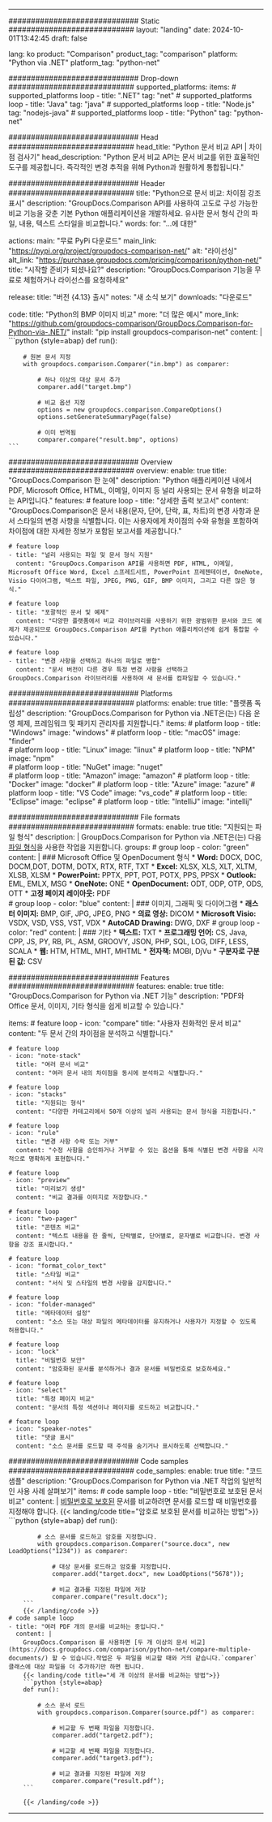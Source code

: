 
---
############################# Static ############################
layout: "landing"
date: 2024-10-01T13:42:45
draft: false

lang: ko
product: "Comparison"
product_tag: "comparison"
platform: "Python via .NET"
platform_tag: "python-net"

############################# Drop-down ############################
supported_platforms:
  items:
    # supported_platforms loop
    - title: ".NET"
      tag: "net"
    # supported_platforms loop
    - title: "Java"
      tag: "java"
    # supported_platforms loop
    - title: "Node.js"
      tag: "nodejs-java"
    # supported_platforms loop
    - title: "Python"
      tag: "python-net"

############################# Head ############################
head_title: "Python 문서 비교 API | 차이점 검사기"
head_description: "Python 문서 비교 API는 문서 비교를 위한 효율적인 도구를 제공합니다. 즉각적인 변경 추적을 위해 Python과 원활하게 통합됩니다."

############################# Header ############################
title: "Python으로 문서 비교: 차이점 강조 표시"
description: "GroupDocs.Comparison API를 사용하여 고도로 구성 가능한 비교 기능을 갖춘 기본 Python 애플리케이션을 개발하세요. 유사한 문서 형식 간의 파일, 내용, 텍스트 스타일을 비교합니다."
words:
  for: "...에 대한"

actions:
  main: "무료 PyPi 다운로드"
  main_link: "https://pypi.org/project/groupdocs-comparison-net/"
  alt: "라이선싱"
  alt_link: "https://purchase.groupdocs.com/pricing/comparison/python-net/"
  title: "시작할 준비가 되셨나요?"
  description: "GroupDocs.Comparison 기능을 무료로 체험하거나 라이선스를 요청하세요"

release:
  title: "버전 {4.13} 출시"
  notes: "새 소식 보기"
  downloads: "다운로드"

code:
  title: "Python의 BMP 이미지 비교"
  more: "더 많은 예시"
  more_link: "https://github.com/groupdocs-comparison/GroupDocs.Comparison-for-Python-via-.NET/"
  install: "pip install groupdocs-comparison-net"
  content: |
    ```python {style=abap}
    def run():

        # 원본 문서 지정
        with groupdocs.comparison.Comparer("in.bmp") as comparer:

            # 하나 이상의 대상 문서 추가
            comparer.add("target.bmp")

            # 비교 옵션 지정
            options = new groupdocs.comparison.CompareOptions()
            options.setGenerateSummaryPage(false)

            # 이미 번역됨
            comparer.compare("result.bmp", options)
    ```

############################# Overview ############################
overview:
  enable: true
  title: "GroupDocs.Comparison 한 눈에"
  description: "Python 애플리케이션 내에서 PDF, Microsoft Office, HTML, 이메일, 이미지 등 널리 사용되는 문서 유형을 비교하는 API입니다."
  features:
    # feature loop
    - title: "상세한 출력 보고서"
      content: "GroupDocs.Comparison은 문서 내용(문자, 단어, 단락, 표, 차트)의 변경 사항과 문서 스타일의 변경 사항을 식별합니다. 이는 사용자에게 차이점의 수와 유형을 포함하여 차이점에 대한 자세한 정보가 포함된 보고서를 제공합니다."

    # feature loop
    - title: "널리 사용되는 파일 및 문서 형식 지원"
      content: "GroupDocs.Comparison API를 사용하면 PDF, HTML, 이메일, Microsoft Office Word, Excel 스프레드시트, PowerPoint 프레젠테이션, OneNote, Visio 다이어그램, 텍스트 파일, JPEG, PNG, GIF, BMP 이미지, 그리고 다른 많은 형식."

    # feature loop
    - title: "포괄적인 문서 및 예제"
      content: "다양한 플랫폼에서 비교 라이브러리를 사용하기 위한 광범위한 문서와 코드 예제가 제공되므로 GroupDocs.Comparison API를 Python 애플리케이션에 쉽게 통합할 수 있습니다."

    # feature loop
    - title: "변경 사항을 선택하고 하나의 파일로 병합"
      content: "문서 버전이 다른 경우 특정 변경 사항을 선택하고 GroupDocs.Comparison 라이브러리를 사용하여 새 문서를 컴파일할 수 있습니다."

############################# Platforms ############################
platforms:
  enable: true
  title: "플랫폼 독립성"
  description: "GroupDocs.Comparison for Python via .NET은(는) 다음 운영 체제, 프레임워크 및 패키지 관리자를 지원합니다."
  items:
    # platform loop
    - title: "Windows"
      image: "windows"
    # platform loop
    - title: "macOS"
      image: "finder"      
    # platform loop
    - title: "Linux"
      image: "linux"
    # platform loop
    - title: "NPM"
      image: "npm"  
    # platform loop
    - title: "NuGet"
      image: "nuget"      
    # platform loop
    - title: "Amazon"
      image: "amazon"
    # platform loop
    - title: "Docker"
      image: "docker"
    # platform loop
    - title: "Azure"
      image: "azure"
    # platform loop
    - title: "VS Code"
      image: "vs_code"
    # platform loop
    - title: "Eclipse"
      image: "eclipse"
    # platform loop
    - title: "IntelliJ"
      image: "intellij"

############################# File formats ############################
formats:
  enable: true
  title: "지원되는 파일 형식"
  description: |
    GroupDocs.Comparison for Python via .NET은(는) 다음 [파일 형식](https://docs.groupdocs.com/comparison/net/supported-document-formats/)을 사용한 작업을 지원합니다.
  groups:
    # group loop
    - color: "green"
      content: |
        ### Microsoft Office 및 OpenDocument 형식
        * **Word:** DOCX, DOC, DOCM,DOT, DOTM, DOTX, RTX, RTF, TXT
        * **Excel:** XLSX, XLS, XLT, XLTM, XLSB, XLSM
        * **PowerPoint:** PPTX, PPT, POT, POTX, PPS, PPSX
        * **Outlook:** EML, EMLX, MSG
        * **OneNote:** ONE
        * **OpenDocument:** ODT, ODP, OTP, ODS, OTT
        * **고정 페이지 레이아웃:** PDF        
    # group loop
    - color: "blue"
      content: |
        ### 이미지, 그래픽 및 다이어그램
        * **래스터 이미지:** BMP, GIF, JPG, JPEG, PNG
        * **의료 영상:** DICOM
        * **Microsoft Visio:** VSDX, VSD, VSS, VST, VDX
        * **AutoCAD Drawing:** DWG, DXF
      # group loop
    - color: "red"
      content: |
        ### 기타
        * **텍스트:** TXT
        * **프로그래밍 언어:** CS, Java, CPP, JS, PY, RB, PL, ASM, GROOVY, JSON, PHP, SQL, LOG, DIFF, LESS, SCALA
        * **웹:** HTM, HTML, MHT, MHTML
        * **전자책:** MOBI, DjVu
        * **구분자로 구분된 값:** CSV

############################# Features ############################
features:
  enable: true
  title: "GroupDocs.Comparison for Python via .NET 기능"
  description: "PDF와 Office 문서, 이미지, 기타 형식을 쉽게 비교할 수 있습니다."

  items:
    # feature loop
    - icon: "compare"
      title: "사용자 친화적인 문서 비교"
      content: "두 문서 간의 차이점을 분석하고 식별합니다."

    # feature loop
    - icon: "note-stack"
      title: "여러 문서 비교"
      content: "여러 문서 내의 차이점을 동시에 분석하고 식별합니다."

    # feature loop
    - icon: "stacks"
      title: "지원되는 형식"
      content: "다양한 카테고리에서 50개 이상의 널리 사용되는 문서 형식을 지원합니다."

    # feature loop
    - icon: "rule"
      title: "변경 사항 수락 또는 거부"
      content: "수정 사항을 승인하거나 거부할 수 있는 옵션을 통해 식별된 변경 사항을 시각적으로 명확하게 표현합니다."

    # feature loop
    - icon: "preview"
      title: "미리보기 생성"
      content: "비교 결과를 이미지로 저장합니다."

    # feature loop
    - icon: "two-pager"
      title: "콘텐츠 비교"
      content: "텍스트 내용을 한 줄씩, 단락별로, 단어별로, 문자별로 비교합니다. 변경 사항을 강조 표시합니다."

    # feature loop
    - icon: "format_color_text"
      title: "스타일 비교"
      content: "서식 및 스타일의 변경 사항을 감지합니다."

    # feature loop
    - icon: "folder-managed"
      title: "메타데이터 설정"
      content: "소스 또는 대상 파일의 메타데이터를 유지하거나 사용자가 지정할 수 있도록 허용합니다."

    # feature loop
    - icon: "lock"
      title: "비밀번호 보안"
      content: "암호화된 문서를 분석하거나 결과 문서를 비밀번호로 보호하세요."

    # feature loop
    - icon: "select"
      title: "특정 페이지 비교"
      content: "문서의 특정 섹션이나 페이지를 로드하고 비교합니다."

    # feature loop
    - icon: "speaker-notes"
      title: "댓글 표시"
      content: "소스 문서를 로드할 때 주석을 숨기거나 표시하도록 선택합니다."

############################# Code samples ############################
code_samples:
  enable: true
  title: "코드 샘플"
  description: "GroupDocs.Comparison for Python via .NET 작업의 일반적인 사용 사례 살펴보기"
  items:
    # code sample loop
    - title: "비밀번호로 보호된 문서 비교"
      content: |
        [비밀번호로 보호된](https://docs.groupdocs.com/comparison/python-net/load-password-protected-documents/) 문서를 비교하려면 문서를 로드할 때 비밀번호를 지정해야 합니다.
        {{< landing/code title="암호로 보호된 문서를 비교하는 방법">}}
        ```python {style=abap}
        def run():

            # 소스 문서를 로드하고 암호를 지정합니다.
            with groupdocs.comparison.Comparer("source.docx", new LoadOptions("1234")) as comparer:

                # 대상 문서를 로드하고 암호를 지정합니다.
                comparer.add("target.docx", new LoadOptions("5678"));

                # 비교 결과를 지정된 파일에 저장
                comparer.compare("result.docx");
        ```
        {{< /landing/code >}}
    # code sample loop
    - title: "여러 PDF 개의 문서를 비교하는 중입니다."
      content: |
        GroupDocs.Comparison 를 사용하면 [두 개 이상의 문서 비교](https://docs.groupdocs.com/comparison/python-net/compare-multiple-documents/) 할 수 있습니다.작업은 두 파일을 비교할 때와 거의 같습니다.`comparer` 클래스에 대상 파일을 더 추가하기만 하면 됩니다.
        {{< landing/code title="세 개 이상의 문서를 비교하는 방법">}}
        ```python {style=abap}
        def run():

            # 소스 문서 로드
            with groupdocs.comparison.Comparer(source.pdf") as comparer:

                # 비교할 두 번째 파일을 지정합니다.
                comparer.add("target2.pdf");

                # 비교할 세 번째 파일을 지정합니다.
                comparer.add("target3.pdf");

                # 비교 결과를 지정된 파일에 저장
                comparer.compare("result.pdf");
        ```

        {{< /landing/code >}}

---
